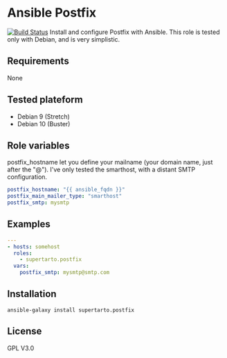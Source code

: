 # Ansible Postfix
[![Build Status](https://travis-ci.org/supertarto/ansible-postfix.svg?branch=master)](https://travis-ci.org/supertarto/ansible-postfix)
Install and configure Postfix with Ansible. This role is tested only with Debian, and is very simplistic.

## Requirements
None

## Tested plateform
* Debian 9 (Stretch)
* Debian 10 (Buster)

## Role variables
postfix_hostname let you define your mailname (your domain name, just after the "@"). I've only tested the smarthost, with a distant SMTP configuration.
```yml
postfix_hostname: "{{ ansible_fqdn }}"
postfix_main_mailer_type: "smarthost"
postfix_smtp: mysmtp
```

## Examples
```yml
---
- hosts: somehost
  roles:
    - supertarto.postfix
  vars:
    postfix_smtp: mysmtp@smtp.com

```
## Installation
```
ansible-galaxy install supertarto.postfix
```
## License
GPL V3.0
